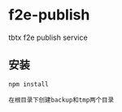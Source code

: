 f2e-publish
===========

tbtx f2e publish service

## 安装

    npm install

    在根目录下创建backup和tmp两个目录
